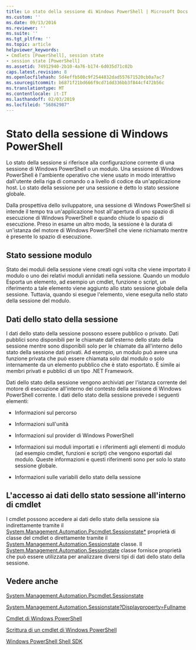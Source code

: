 ```yaml
---
title: Lo stato della sessione di Windows PowerShell | Microsoft Docs
ms.custom: ''
ms.date: 09/13/2016
ms.reviewer: ''
ms.suite: ''
ms.tgt_pltfrm: ''
ms.topic: article
helpviewer_keywords:
- Cmdlets [PowerShell], session state
- session state [PowerShell]
ms.assetid: 74912940-2b10-4a76-b174-6d035d71c02b
caps.latest.revision: 8
ms.openlocfilehash: 5d4effb508c9f2544832dad557671520cb0a7ac7
ms.sourcegitcommit: b6871f21bd666f9cd71dd336bb3f844cf472b56c
ms.translationtype: MT
ms.contentlocale: it-IT
ms.lasthandoff: 02/03/2019
ms.locfileid: "56862987"
---
```

# <a name="windows-powershell-session-state"></a>Stato della sessione di Windows PowerShell

Lo stato della sessione si riferisce alla configurazione corrente di una sessione di Windows PowerShell o un modulo. Una sessione di Windows PowerShell è l'ambiente operativo che viene usato in modo interattivo dall'utente della riga di comando o a livello di codice da un'applicazione host. Lo stato della sessione per una sessione è detto lo stato sessione globale.

Dalla prospettiva dello sviluppatore, una sessione di Windows PowerShell si intende il tempo tra un'applicazione host all'apertura di uno spazio di esecuzione di Windows PowerShell e quando chiude lo spazio di esecuzione. Preso in esame un altro modo, la sessione è la durata di un'istanza del motore di Windows PowerShell che viene richiamato mentre è presente lo spazio di esecuzione.

## <a name="module-session-state"></a>Stato sessione modulo

Stato dei moduli della sessione viene creati ogni volta che viene importato il modulo o uno dei relativi moduli annidati nella sessione. Quando un modulo Esporta un elemento, ad esempio un cmdlet, funzione o script, un riferimento a tale elemento viene aggiunto allo stato sessione globale della sessione. Tuttavia, quando si esegue l'elemento, viene eseguita nello stato della sessione del modulo.

## <a name="session-state-data"></a>Dati dello stato della sessione

I dati dello stato della sessione possono essere pubblico o privato. Dati pubblici sono disponibili per le chiamate dall'esterno dello stato della sessione mentre sono disponibili solo per le chiamate da all'interno dello stato della sessione dati privati. Ad esempio, un modulo può avere una funzione privata che può essere chiamata solo dal modulo o solo internamente da un elemento pubblico che è stato esportato. È simile ai membri privati e pubblici di un tipo .NET Framework.

Dati dello stato della sessione vengono archiviati per l'istanza corrente del motore di esecuzione all'interno del contesto della sessione di Windows PowerShell corrente. I dati dello stato della sessione prevede i seguenti elementi:

- Informazioni sul percorso

- Informazioni sull'unità

- Informazioni sul provider di Windows PowerShell

- Informazioni sui moduli importati e i riferimenti agli elementi di modulo (ad esempio cmdlet, funzioni e script) che vengono esportati dal modulo. Queste informazioni e questi riferimenti sono per solo lo stato sessione globale.

- Informazioni sulle variabili dello stato della sessione

## <a name="accessing-session-state-data-within-cmdlets"></a>L'accesso ai dati dello stato sessione all'interno di cmdlet

I cmdlet possono accedere ai dati dello stato della sessione sia indirettamente tramite il [System.Management.Automation.Pscmdlet.Sessionstate*](/dotnet/api/System.Management.Automation.PSCmdlet.SessionState) proprietà di classe del cmdlet o direttamente tramite il [ System.Management.Automation.Sessionstate](/dotnet/api/System.Management.Automation.SessionState) classe. Il [System.Management.Automation.Sessionstate](/dotnet/api/System.Management.Automation.SessionState) classe fornisce proprietà che può essere utilizzata per analizzare diversi tipi di dati dello stato della sessione.

## <a name="see-also"></a>Vedere anche

[System.Management.Automation.Pscmdlet.Sessionstate](/dotnet/api/System.Management.Automation.PSCmdlet.SessionState)

[System.Management.Automation.Sessionstate?Displayproperty=Fullname](/dotnet/api/System.Management.Automation.SessionState)

[Cmdlet di Windows PowerShell](./cmdlet-overview.md)

[Scrittura di un cmdlet di Windows PowerShell](./writing-a-windows-powershell-cmdlet.md)

[Windows PowerShell Shell SDK](../windows-powershell-reference.md)
